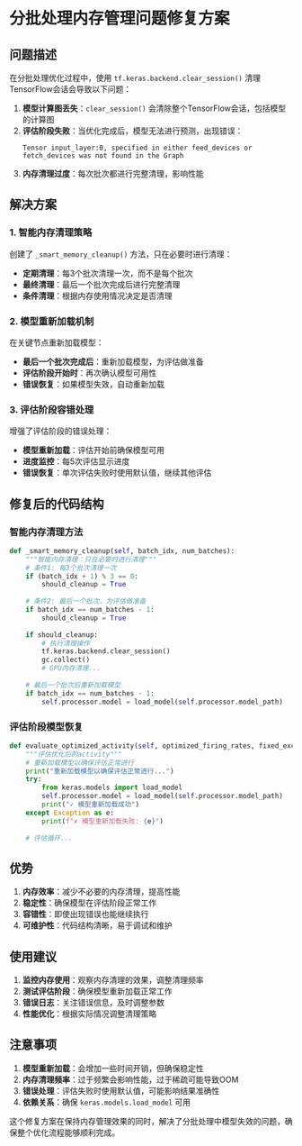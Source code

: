 # 分批处理内存管理问题修复方案

## 问题描述

在分批处理优化过程中，使用 `tf.keras.backend.clear_session()` 清理TensorFlow会话会导致以下问题：

1. **模型计算图丢失**：`clear_session()` 会清除整个TensorFlow会话，包括模型的计算图
2. **评估阶段失败**：当优化完成后，模型无法进行预测，出现错误：
   ```
   Tensor input_layer:0, specified in either feed_devices or fetch_devices was not found in the Graph
   ```
3. **内存清理过度**：每次批次都进行完整清理，影响性能

## 解决方案

### 1. 智能内存清理策略

创建了 `_smart_memory_cleanup()` 方法，只在必要时进行清理：

- **定期清理**：每3个批次清理一次，而不是每个批次
- **最终清理**：最后一个批次完成后进行完整清理
- **条件清理**：根据内存使用情况决定是否清理

### 2. 模型重新加载机制

在关键节点重新加载模型：

- **最后一个批次完成后**：重新加载模型，为评估做准备
- **评估阶段开始时**：再次确认模型可用性
- **错误恢复**：如果模型失效，自动重新加载

### 3. 评估阶段容错处理

增强了评估阶段的错误处理：

- **模型重新加载**：评估开始前确保模型可用
- **进度监控**：每5次评估显示进度
- **错误恢复**：单次评估失败时使用默认值，继续其他评估

## 修复后的代码结构

### 智能内存清理方法

```python
def _smart_memory_cleanup(self, batch_idx, num_batches):
    """智能内存清理：只在必要时进行清理"""
    # 条件1: 每3个批次清理一次
    if (batch_idx + 1) % 3 == 0:
        should_cleanup = True
    
    # 条件2: 最后一个批次，为评估做准备
    if batch_idx == num_batches - 1:
        should_cleanup = True
    
    if should_cleanup:
        # 执行清理操作
        tf.keras.backend.clear_session()
        gc.collect()
        # GPU内存清理...
    
    # 最后一个批次后重新加载模型
    if batch_idx == num_batches - 1:
        self.processor.model = load_model(self.processor.model_path)
```

### 评估阶段模型恢复

```python
def evaluate_optimized_activity(self, optimized_firing_rates, fixed_exc_indices, num_evaluations=10):
    """评估优化后的activity"""
    # 重新加载模型以确保评估正常进行
    print("重新加载模型以确保评估正常进行...")
    try:
        from keras.models import load_model
        self.processor.model = load_model(self.processor.model_path)
        print("✓ 模型重新加载成功")
    except Exception as e:
        print(f"✗ 模型重新加载失败: {e}")
    
    # 评估循环...
```

## 优势

1. **内存效率**：减少不必要的内存清理，提高性能
2. **稳定性**：确保模型在评估阶段正常工作
3. **容错性**：即使出现错误也能继续执行
4. **可维护性**：代码结构清晰，易于调试和维护

## 使用建议

1. **监控内存使用**：观察内存清理的效果，调整清理频率
2. **测试评估阶段**：确保模型重新加载正常工作
3. **错误日志**：关注错误信息，及时调整参数
4. **性能优化**：根据实际情况调整清理策略

## 注意事项

1. **模型重新加载**：会增加一些时间开销，但确保稳定性
2. **内存清理频率**：过于频繁会影响性能，过于稀疏可能导致OOM
3. **错误处理**：评估失败时使用默认值，可能影响结果准确性
4. **依赖关系**：确保 `keras.models.load_model` 可用

这个修复方案在保持内存管理效果的同时，解决了分批处理中模型失效的问题，确保整个优化流程能够顺利完成。
